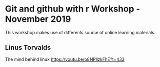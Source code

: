 # Git and github with r Workshop - November 2019

This workshop makes use of differents source of online learning materials. 

## Linus Torvalds
The mind behind linux
https://youtu.be/o8NPllzkFhE?t=433
